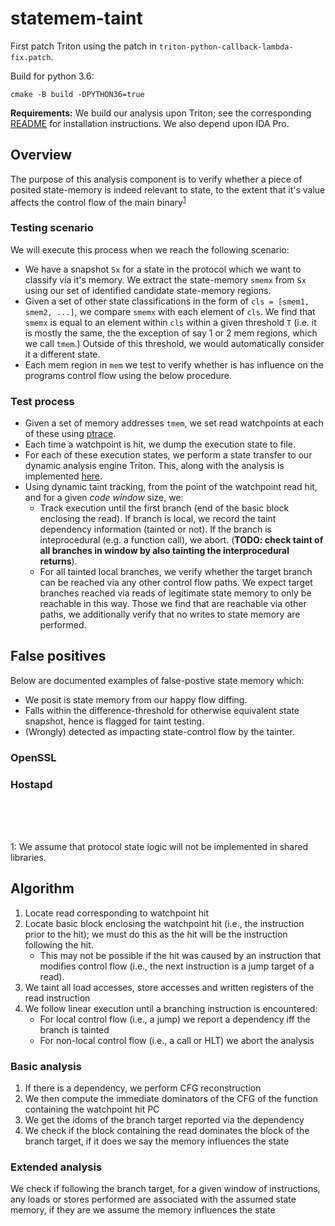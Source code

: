 # statemem-taint

First patch Triton using the patch in `triton-python-callback-lambda-fix.patch`.

Build for python 3.6:

```
cmake -B build -DPYTHON36=true
```

**Requirements:** We build our analysis upon Triton; see the corresponding [README](Triton/README.md) for installation instructions. We also depend upon IDA Pro.

## Overview

The purpose of this analysis component is to verify whether a piece of posited state-memory is indeed relevant to state, to the extent that it's value affects the control flow of the main binary<sup>[1](#myfootnote1)</sup>

### Testing scenario

We will execute this process when we reach the following scenario:

- We have a snapshot `Sx` for a state in the protocol which we want to classify via it's memory. We extract the state-memory `smemx` from `Sx` using our set of identified candidate state-memory regions. 
- Given a set of other state classifications in the form of `cls = [smem1, smem2, ...]`, we compare `smemx` with each element of `cls`. We find that `smemx` is equal to an element within `cls` within a given threshold `T` (i.e. it is mostly the same, the the exception of say 1 or 2 mem regions, which we call `tmem`.) Outside of this threshold, we would automatically consider it a different state. 
- Each mem region in `mem` we test to verify whether is has influence on the programs control flow using the below procedure.

### Test process

- Given a set of memory addresses `tmem`, we set read watchpoints at each of these using [ptrace](https://github.com/ChrisMcMStone/greyboxstatelearning/tree/master/ptrace-statemem).
- Each time a watchpoint is hit, we dump the execution state to file.
- For each of these execution states, we perform a state transfer to our dynamic analysis engine Triton. This, along with the analysis is implemented [here](https://github.com/ChrisMcMStone/greyboxstatelearning/blob/master/statemem-taint/src/seqv.py). 
- Using dynamic taint tracking, from the point of the watchpoint read hit, and for a given *code window* size, we:
	* Track execution until the first branch (end of the basic block enclosing the read). If branch is local, we record the taint dependency information (tainted or not). If the branch is inteprocedural (e.g. a function call), we abort. (**TODO: check taint of all branches in window by also tainting the interprocedural returns**). 
 	* For all tainted local branches, we verify whether the target branch can be reached via any other control flow paths. We expect target branches reached via reads of legitimate state memory to only be reachable in this way. Those we find that are reachable via other paths, we additionally verify that no writes to state memory are performed. 


## False positives

Below are documented examples of false-postive state memory which:
- We posit is state memory from our happy flow diffing.
- Falls within the difference-threshold for otherwise equivalent state snapshot, hence is flagged for taint testing.
- (Wrongly) detected as impacting state-control flow by the tainter.

### OpenSSL

### Hostapd

<br/><br/><br/>


<a name="myfootnote1">1</a>: We assume that protocol state logic will not be implemented in shared libraries. 


## Algorithm

1. Locate read corresponding to watchpoint hit
2. Locate basic block enclosing the watchpoint hit (i.e., the instruction prior to the hit); we must do this as the hit will be the instruction following the hit.
    - This may not be possible if the hit was caused by an instruction that modifies control flow (i.e., the next instruction is a jump target of a read).
3. We taint all load accesses, store accesses and written registers of the read instruction
4. We follow linear execution until a branching instruction is encountered:
    - For local control flow (i.e., a jump) we report a dependency iff the branch is tainted
    - For non-local control flow (i.e., a call or HLT) we abort the analysis

### Basic analysis

1. If there is a dependency, we perform CFG reconstruction
2. We then compute the immediate dominators of the CFG of the function containing the watchpoint hit PC
3. We get the idoms of the branch target reported via the dependency
4. We check if the block containing the read dominates the block of the branch target, if it does we say the memory influences the state

### Extended analysis

We check if following the branch target, for a given window of instructions, any loads or stores performed are associated with the assumed state memory, if they are we assume the memory influences the state

